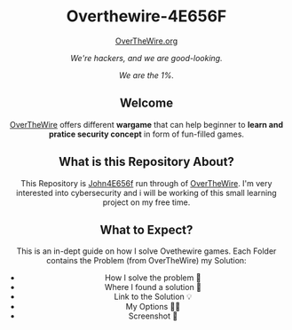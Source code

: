 <div align="center">

# Overthewire-4E656F
[OverTheWire.org](https://overthewire.org/wargames/)

<em>We're hackers, and we are good-looking.

We are the 1%.</em> 

## Welcome
[OverTheWire](https://overthewire.org/wargames/) offers different <b>wargame</b> that can help beginner to <b>learn and pratice security concept</b> in form of fun-filled games.

## What is this Repository About?
This Repository is [John4E656f](https://github.com/John4E656F) run through of [OverTheWire](https://overthewire.org/wargames/). I'm very interested into cybersecurity and i will be working of this small learning project on my free time.

## What to Expect?
This is an in-dept guide on how I solve Ovethewire games. Each Folder contains the Problem (from OverTheWire) my Solution:

- How I solve the problem 🧐
- Where I found a solution 🤩
- Link to the Solution 💡
- My Options 🤷‍♂️
- Screenshot 🤳

